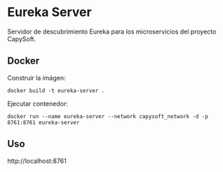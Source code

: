 # Eureka Server

Servidor de descubrimiento Eureka para los microservicios del proyecto CapySoft.

## Docker

Construir la imágen:

```shell
docker build -t eureka-server .
```

Ejecutar contenedor:

```shell
docker run --name eureka-server --network capysoft_network -d -p 8761:8761 eureka-server
```

## Uso

http://localhost:8761

